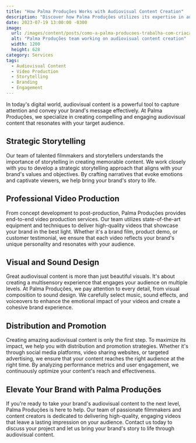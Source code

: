 ```yaml
---
title: "How Palma Produções Works with Audiovisual Content Creation"
description: "Discover how Palma Produções utilizes its expertise in audiovisual content creation to bring your brand's story to life and engage your target audience."
date: 2023-07-19 13:00:00 -0300
image:
  url: /images/content/posts/como-a-palma-producoes-trabalha-com-criacao-de-conteudo-audiovisual.jpg
  alt: "Palma Produções team working on audiovisual content creation"
  width: 1200
  height: 628
category: Services
tags:
  - Audiovisual Content
  - Video Production
  - Storytelling
  - Branding
  - Engagement
---
```


In today's digital world, audiovisual content is a powerful tool to capture attention and convey your brand's message effectively. At Palma Produções, we specialize in creating compelling and engaging audiovisual content that resonates with your target audience.

## Strategic Storytelling

Our team of talented filmmakers and storytellers understands the importance of storytelling in creating memorable content. We work closely with you to develop a strategic storytelling approach that aligns with your brand's values and objectives. By crafting narratives that evoke emotions and captivate viewers, we help bring your brand's story to life.

## Professional Video Production

From concept development to post-production, Palma Produções provides end-to-end video production services. Our team utilizes state-of-the-art equipment and techniques to deliver high-quality videos that showcase your brand in the best light. Whether it's a brand film, product demo, or customer testimonial, we ensure that each video reflects your brand's unique personality and resonates with your audience.

## Visual and Sound Design

Great audiovisual content is more than just beautiful visuals. It's about creating a multisensory experience that engages your audience on multiple levels. At Palma Produções, we pay attention to every detail, from visual composition to sound design. We carefully select music, sound effects, and voiceovers to enhance the emotional impact of your videos and create a cohesive brand experience.

## Distribution and Promotion

Creating amazing audiovisual content is only the first step. To maximize its impact, we help you with distribution and promotion strategies. Whether it's through social media platforms, video sharing websites, or targeted advertising, we ensure that your content reaches the right audience at the right time. By analyzing performance metrics and user engagement, we continuously optimize your content's reach and effectiveness.

## Elevate Your Brand with Palma Produções

If you're ready to take your brand's audiovisual content to the next level, Palma Produções is here to help. Our team of passionate filmmakers and content creators is dedicated to delivering high-quality, engaging videos that leave a lasting impression on your audience. Contact us today to discuss your project and let us bring your brand's story to life through audiovisual content.
